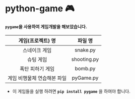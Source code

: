 # python-game 🎮

#### ```pygame```을 사용하여 게임개발을 해보았습니다.

| 게임(프로젝트) 명 | 파일 명 |
|:------------:| :-------------:|
스네이크 게임 | snake.py
슈팅 게임 | shooting.py
폭탄 피하기 게임 | bomb.py
게임 비행물체 연습해본 파일 | pyGame.py
- 이 게임들을 실행 하려면  **```pip install pygame```** 을 하여야 합니다.
